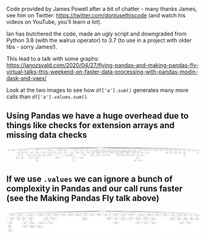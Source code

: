 Code provided by James Powell after a bit of chatter - many thanks James, see him on Twitter: https://twitter.com/dontusethiscode (and watch his videos on YouTube, you'll learn _a lot_).

Ian has butchered the code, made an ugly script and downgraded from Python 3.8 (with the walrus operator) to 3.7 (to use in a project with older libs - sorry James!).

This lead to a talk with some graphs: https://ianozsvald.com/2020/04/27/flying-pandas-and-making-pandas-fly-virtual-talks-this-weekend-on-faster-data-processing-with-pandas-modin-dask-and-vaex/

Look at the two images to see how `df['a'].sum()` generates many more calls than `df['a'].values.sum()`.

## Using Pandas we have a huge overhead due to things like checks for extension arrays and missing data checks

![CallGraph for sum on dataframe](callgraph_df_a_sum.png)

## If we use `.values` we can ignore a bunch of complexity in Pandas and our call runs faster (see the Making Pandas Fly talk above)

![CallGraph for sum on dataframe](callgraph_values_a_sum.png)
